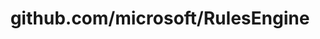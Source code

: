 ---
layout: post
title: github.com/microsoft/RulesEngine
categories: link
tags: [انگلیسی, گیت‌هاب, برنامه‌نویسی]
---